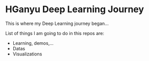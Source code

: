 # HGanyu Deep Learning Journey

This is where my Deep Learning journey began...
<br />

List of things I am going to do in this repos are:
- Learning, demos,...
- Datas
- Visualizations
